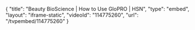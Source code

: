 {
    "title": "Beauty BioScience | How to Use GloPRO | HSN",
    "type": "embed",
    "layout": "iframe-static",
    "videoId": "114775260",
    "url": "\/tvpembed\/114775260"
}